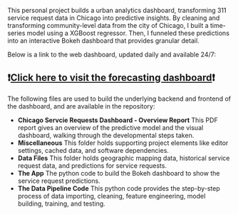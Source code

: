This personal project builds a urban analytics dashboard, transforming 311 service request data in Chicago into predictive insights.
By cleaning and transforming community-level data from the city of Chicago, I built a time-series model using a XGBoost regressor. 
Then, I funneled these predictions into an interactive Bokeh dashboard that provides granular detail. 

Below is a link to the web dashboard, updated daily and available 24/7:

## ❗[Click here to visit the forecasting dashboard](https://chicago-service-dashboard.onrender.com/app)❗


The following files are used to build the underlying backend and frontend of the dashboard, and are available in the repository:
- **Chicago Servcie Requests Dashboard - Overview Report**
  This PDF report gives an overview of the predictive model and the visual dashboard, walking through the developmental steps taken.
- **Miscellaneous**
  This folder holds supporting project elements like editor settings, cached data, and software dependencies.
- **Data Files**
  This folder holds geographic mapping data, historical service request data, and predictions for service requests.
- **The App**
  The python code to build the Bokeh dashboard to show the service request predictions.
- **The Data Pipeline Code**
  This python code provides the step-by-step process of data importing, cleaning, feature engineering, model building, training, and testing.

  
  

